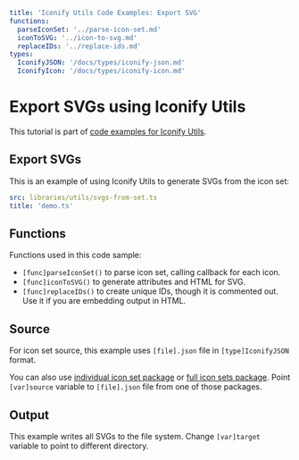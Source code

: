 ```yaml
title: 'Iconify Utils Code Examples: Export SVG'
functions:
  parseIconSet: '../parse-icon-set.md'
  iconToSVG: '../icon-to-svg.md'
  replaceIDs: '../replace-ids.md'
types:
  IconifyJSON: '/docs/types/iconify-json.md'
  IconifyIcon: '/docs/types/iconify-icon.md'
```

# Export SVGs using Iconify Utils

This tutorial is part of [code examples for Iconify Utils](./index.md).

## Export SVGs

This is an example of using Iconify Utils to generate SVGs from the icon set:

```yaml
src: libraries/utils/svgs-from-set.ts
title: 'demo.ts'
```

## Functions

Functions used in this code sample:

- `[func]parseIconSet()` to parse icon set, calling callback for each icon.
- `[func]iconToSVG()` to generate attributes and HTML for SVG.
- `[func]replaceIDs()` to create unique IDs, though it is commented out. Use it if you are embedding output in HTML.

## Source

For icon set source, this example uses `[file].json` file in `[type]IconifyJSON` format.

You can also use [individual icon set package](/docs/icons/json.md) or [full icon sets package](/docs/icons/all.md). Point `[var]source` variable to `[file].json` file from one of those packages.

## Output

This example writes all SVGs to the file system. Change `[var]target` variable to point to different directory.
